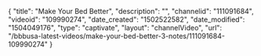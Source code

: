{
    "title": "Make Your Bed Better",
    "description": "",
    "channelid": "111091684",
    "videoid": "109990274",
    "date_created": "1502522582",
    "date_modified": "1504049176",
    "type": "captivate",
    "layout": "channelVideo",
    "url": "\/bbbusa-latest-videos\/make-your-bed-better-3-notes\/111091684-109990274"
}